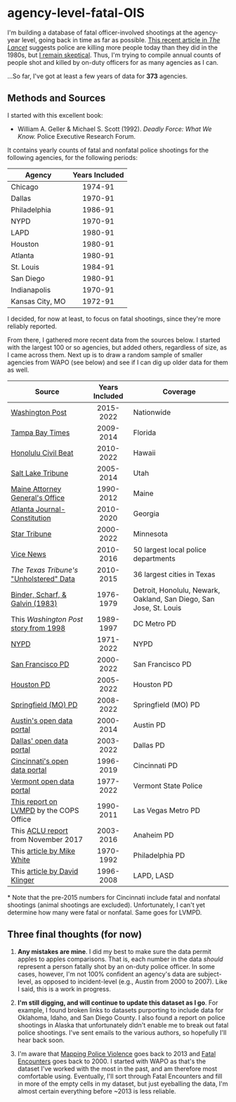 # agency-level-fatal-OIS

I'm building a database of fatal officer-involved shootings at the agency-year level, going back in time as far as possible. [This recent article in *The Lancet*](https://t.co/zDLTHrysAv) suggests police are killing more people today than they did in the 1980s, but [I remain skeptical](https://twitter.com/jnixy/status/1635677916762886149). Thus, I'm trying to compile annual counts of people shot and killed by on-duty officers for as many agencies as I can. 

...So far, I've got at least a few years of data for **373** agencies.

## Methods and Sources

I started with this excellent book: 

- William A. Geller & Michael S. Scott (1992). *Deadly Force: What We Know.* Police Executive Research Forum. 

It contains yearly counts of fatal and nonfatal police shootings for the following agencies, for the following periods:

| Agency          	| Years Included 	|
|-----------------	|:--------------:	|
| Chicago         	|     1974-91    	|
| Dallas          	|     1970-91    	|
| Philadelphia    	|     1986-91    	|
| NYPD            	|     1970-91    	|
| LAPD            	|     1980-91    	|
| Houston         	|     1980-91    	|
| Atlanta         	|     1980-91    	|
| St. Louis       	|     1984-91    	|
| San Diego       	|     1980-91    	|
| Indianapolis    	|     1970-91    	|
| Kansas City, MO 	|     1972-91    	|

I decided, for now at least, to focus on fatal shootings, since they're more reliably reported. 

From there, I gathered more recent data from the sources below. I started with the largest 100 or so agencies, but added others, regardless of size, as I came across them. Next up is to draw a random sample of smaller agencies from WAPO (see below) and see if I can dig up older data for them as well. 

| Source                                                                                                                                                                                                              	| Years Included 	| Coverage                                                           	|
|---------------------------------------------------------------------------------------------------------------------------------------------------------------------------------------------------------------------	|:--------------:	|--------------------------------------------------------------------	|
| [Washington Post](https://github.com/washingtonpost/data-police-shootings)                                                                                                                                          	|    2015-2022   	| Nationwide                                                         	|
| [Tampa Bay Times](https://projects.tampabay.com/projects/2017/investigations/florida-police-shootings/database/)                                                                                                    	|    2009-2014   	| Florida                                                            	|
| [Honolulu Civil Beat](https://cbmultimedia.pythonanywhere.com/)                                                                                                                                                     	|    2010-2022   	| Hawaii                                                             	|
| [Salt Lake Tribune](http://local.sltrib.com/charts/shootings/policeshootings.html)                                                                                                                                  	|    2005-2014   	| Utah                                                               	|
| [Maine Attorney General's Office](https://www.pressherald.com/interactive/maine-police-deadly-force-lethal-database/)                                                                                               	|    1990-2012   	| Maine                                                              	|
| [Atlanta Journal-Constitution](https://investigations.ajc.com/overtheline/database/)                                                                                                                                	|    2010-2020   	| Georgia                                                            	|
| [Star Tribune](https://www.startribune.com/every-police-involved-death-in-minnesota-since-2000/502088871/)                                                                                                          	|    2000-2022   	| Minnesota                                                          	|
| [Vice News](https://news.vice.com/en_us/article/a3jjpa/nonfatal-police-shootings-data)                                                                                                                              	|    2010-2016   	| 50 largest local police departments                                	|
| *The Texas Tribune's* ["Unholstered" Data](https://apps.texastribune.org/unholstered/)                                                                                                                              	|    2010-2015   	| 36 largest cities in Texas                                         	|
| [Binder, Scharf, & Galvin (1983)](https://nij.ojp.gov/library/publications/use-deadly-force-police-officers-final-report)                                                                                           	|    1976-1979   	| Detroit, Honolulu, Newark, Oakland, San Diego, San Jose, St. Louis 	|
| This *Washington Post* [story from 1998](https://www.washingtonpost.com/wp-srv/local/longterm/dcpolice/deadlyforce/police1page1.htm)                                                                                	|    1989-1997   	| DC Metro PD                                                        	|
| [NYPD](https://www.nyc.gov/site/nypd/stats/reports-analysis/use-of-force.page)                                                                                                                                        |    1971-2022    | NYPD                                                                |
| [San Francisco PD](https://www.sanfranciscopolice.org/sites/default/files/2022-02/SFPDOISInvestigationsSheet20220215.pdf)                                                                                           	|    2000-2022   	| San Francisco PD                                                   	|
| [Houston PD](https://www.houstontx.gov/police/ois/)                                                                                                                                                                 	|    2005-2022   	| Houston PD                                                         	|
| [Springfield (MO) PD](https://www.springfieldmo.gov/3755/Officer-Involved-Shootings)                                                                                                                                	|    2008-2022   	| Springfield (MO) PD                                                	|
| [Austin's open data portal](https://data.austintexas.gov/Public-Safety/Officer-Involved-Shooting-2000-2014/63p6-iegi)                                                                                               	|    2000-2014   	| Austin PD                                                          	|
| [Dallas' open data portal](https://www.dallasopendata.com/Public-Safety/Dallas-Police-Officer-Involved-Shootings/4gmt-jyx2)                                                                                         	|    2003-2022   	| Dallas PD                                                          	|
| [Cincinnati's open data portal](https://data.cincinnati-oh.gov/Safety/PDI-Police-Data-Initiative-Officer-Involved-Shooti/r6q4-muts)                                                                                 	|    1996-2019   	| Cincinnati PD                                                      	|
| [Vermont open data portal](https://data.vermont.gov/Public-Safety/Vermont-State-Police-Officer-Involved-Shootings-19/du86-kfnp?category=Public-Safety&view_name=Vermont-State-Police-Officer-Involved-Shootings-19) 	|    1977-2022   	| Vermont State Police                                               	|
| [This report on LVMPD](https://cops.usdoj.gov/RIC/Publications/cops-p273-pub.pdf) by the COPS Office                                                                                                                	|    1990-2011   	| Las Vegas Metro PD                                                 	|
| This [ACLU report](https://www.aclusocal.org/sites/default/files/aclu_socal_report_on_apd_use_of_force_nov_2017.pdf) from November 2017                                                                             	|    2003-2016   	| Anaheim PD                                                         	|
| This [article by Mike White](https://cvpcs.asu.edu/sites/default/files/content/projects/ER%20-%20external%20DF.pdf)                                                                                                 	|    1970-1992   	| Philadelphia PD                                                    	|
| This [article by David Klinger](https://journals.sagepub.com/doi/10.1177/1088767911430861)                                                                                                                          	|    1996-2008   	| LAPD, LASD                                                         	|

\* Note that the pre-2015 numbers for Cincinnati include fatal and nonfatal shootings (animal shootings are excluded). Unfortunately, I can't yet determine how many were fatal or nonfatal. Same goes for LVMPD. 

## Three final thoughts (for now)

1. **Any mistakes are mine**. I did my best to make sure the data permit apples to apples comparisons. That is, each number in the data *should* represent a person fatally shot by an on-duty police officer. In some cases, however, I'm  not 100% confident an agency's data are subject-level, as opposed to incident-level (e.g., Austin from 2000 to 2007). Like I said, this is a work in progress.

2. **I'm still digging, and will continue to update this dataset as I go**. For example, I found broken links to datasets purporting to include data for Oklahoma, Idaho, and San Diego County. I also found a report on police shootings in Alaska that unfortunately didn't enable me to break out fatal police shootings. I've sent emails to the various authors, so hopefully I'll hear back soon. 

3. I'm aware that [Mapping Police Violence](https://mappingpoliceviolence.us/) goes back to 2013 and [Fatal Encounters](https://fatalencounters.org/) goes back to 2000. I started with WAPO as that's the dataset I've worked with the most in the past, and am therefore most comfortable using. Eventually, I'll sort through Fatal Encounters and fill in more of the empty cells in my dataset, but just eyeballing the data, I'm almost certain everything before ~2013 is less reliable.